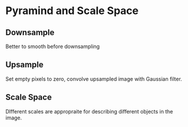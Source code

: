 
# Pyramind and Scale Space

## Downsample

Better to smooth before downsampling

## Upsample

Set empty pixels to zero, convolve upsampled image with Gaussian filter.

## Scale Space

DIfferent scales are appropraite for describing different objects in the image.
